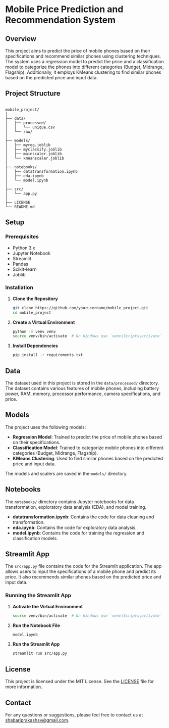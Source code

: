
# Mobile Price Prediction and Recommendation System

## Overview

This project aims to predict the price of mobile phones based on their specifications and recommend similar phones using clustering techniques. The system uses a regression model to predict the price and a classification model to categorize the phones into different categories (Budget, Midrange, Flagship). Additionally, it employs KMeans clustering to find similar phones based on the predicted price and input data.

## Project Structure

```plaintext

mobile_project/
│
├── data/
│   ├── processed/
│   │   └── unique.csv
│   └── raw/
│
├── models/
│   ├── myreg.joblib
│   ├── myclassify.joblib
│   ├── mainscaler.joblib
│   └── kmeanscaler.joblib
│
├── notebooks/
│   ├── datatransformation.ipynb
│   ├── eda.ipynb
│   └── model.ipynb
│
├── src/
│   └── app.py
│
├── LICENSE
└── README.md

```

## Setup

### Prerequisites

- Python 3.x
- Jupyter Notebook
- Streamlit
- Pandas
- Scikit-learn
- Joblib

### Installation

1. **Clone the Repository**

   ```bash
   git clone https://github.com/yourusername/mobile_project.git
   cd mobile_project
   ```

2. **Create a Virtual Environment**

   ```bash
   python -m venv venv
   source venv/bin/activate  # On Windows use `venv\Scripts\activate`
   ```

3. **Install Dependencies**

   ```bash
   pip install -r requirements.txt
   ```

## Data

The dataset used in this project is stored in the `data/processed/` directory. The dataset contains various features of mobile phones, including battery power, RAM, memory, processor performance, camera specifications, and price.

## Models

The project uses the following models:

- **Regression Model**: Trained to predict the price of mobile phones based on their specifications.
- **Classification Model**: Trained to categorize mobile phones into different categories (Budget, Midrange, Flagship).
- **KMeans Clustering**: Used to find similar phones based on the predicted price and input data.

The models and scalers are saved in the `models/` directory.

## Notebooks

The `notebooks/` directory contains Jupyter notebooks for data transformation, exploratory data analysis (EDA), and model training.

- **datatransformation.ipynb**: Contains the code for data cleaning and transformation.
- **eda.ipynb**: Contains the code for exploratory data analysis.
- **model.ipynb**: Contains the code for training the regression and classification models.

## Streamlit App

The `src/app.py` file contains the code for the Streamlit application. The app allows users to input the specifications of a mobile phone and predict its price. It also recommends similar phones based on the predicted price and input data.

### Running the Streamlit App

1. **Activate the Virtual Environment**

   ```bash
   source venv/bin/activate  # On Windows use `venv\Scripts\activate`
   ```

2. **Run the Notebook File**

     ```bash
   model.ipynb
   ```

3. **Run the Streamlit App**

   ```bash
   streamlit run src/app.py
   ```

## License

This project is licensed under the MIT License. See the [LICENSE](LICENSE) file for more information.

## Contact

For any questions or suggestions, please feel free to contact us at [shabariprakashsv@gmail.com](mailto:shabariprakashsv@gmail.com).
